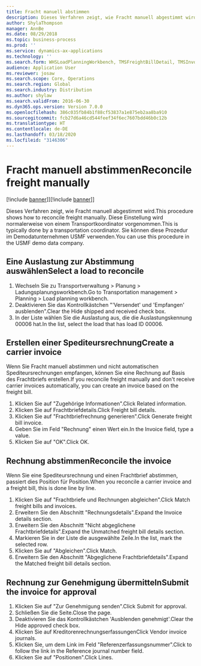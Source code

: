 ```yaml
---
title: Fracht manuell abstimmen
description: Dieses Verfahren zeigt, wie Fracht manuell abgestimmt wird.
author: ShylaThompson
manager: AnnBe
ms.date: 08/29/2018
ms.topic: business-process
ms.prod: ''
ms.service: dynamics-ax-applications
ms.technology: ''
ms.search.form: WHSLoadPlanningWorkbench, TMSFreightBillDetail, TMSInvoiceTable, TMSFreightBillInvoiceReconcile, TMSInvoiceJournal, LedgerJournalTable, LedgerJournalTransDaily
audience: Application User
ms.reviewer: josaw
ms.search.scope: Core, Operations
ms.search.region: Global
ms.search.industry: Distribution
ms.author: shylaw
ms.search.validFrom: 2016-06-30
ms.dyn365.ops.version: Version 7.0.0
ms.openlocfilehash: 386c035fb84b1f88cf53837a1e875eb2aa8ba910
ms.sourcegitcommit: fcb27d6a46cd544feef34f6ec7607bdd46b0c12b
ms.translationtype: HT
ms.contentlocale: de-DE
ms.lasthandoff: 03/18/2020
ms.locfileid: "3146306"
---
```

# <a name="reconcile-freight-manually"></a><span data-ttu-id="c5e5e-103">Fracht manuell abstimmen</span><span class="sxs-lookup"><span data-stu-id="c5e5e-103">Reconcile freight manually</span></span>

<span data-ttu-id="c5e5e-104">[!include [banner](../../includes/banner.md)]]</span><span class="sxs-lookup"><span data-stu-id="c5e5e-104">[!include [banner](../../includes/banner.md)]]</span></span>

<span data-ttu-id="c5e5e-105">Dieses Verfahren zeigt, wie Fracht manuell abgestimmt wird.</span><span class="sxs-lookup"><span data-stu-id="c5e5e-105">This procedure shows how to reconcile freight manually.</span></span> <span data-ttu-id="c5e5e-106">Diese Einstellung wird normalerweise von einem Transportkoordinator vorgenommen.</span><span class="sxs-lookup"><span data-stu-id="c5e5e-106">This is typically done by a transportation coordinator.</span></span> <span data-ttu-id="c5e5e-107">Sie können diese Prozedur im Demodatunternehmen USMF verwenden.</span><span class="sxs-lookup"><span data-stu-id="c5e5e-107">You can use this procedure in the USMF demo data company.</span></span>


## <a name="select-a-load-to-reconcile"></a><span data-ttu-id="c5e5e-108">Eine Auslastung zur Abstimmung auswählen</span><span class="sxs-lookup"><span data-stu-id="c5e5e-108">Select a load to reconcile</span></span>
1. <span data-ttu-id="c5e5e-109">Wechseln Sie zu Transportverwaltung > Planung > Ladungsplanungsworkbench.</span><span class="sxs-lookup"><span data-stu-id="c5e5e-109">Go to Transportation management > Planning > Load planning workbench.</span></span>
2. <span data-ttu-id="c5e5e-110">Deaktivieren Sie das Kontrollkästchen "'Versendet' und 'Empfangen' ausblenden".</span><span class="sxs-lookup"><span data-stu-id="c5e5e-110">Clear the Hide shipped and received check box.</span></span> 
3. <span data-ttu-id="c5e5e-111">In der Liste wählen Sie die Auslastung aus, die die Auslastungskennung 00006 hat.</span><span class="sxs-lookup"><span data-stu-id="c5e5e-111">In the list, select the load that has load ID 00006.</span></span>

## <a name="create-a-carrier-invoice"></a><span data-ttu-id="c5e5e-112">Erstellen einer Spediteursrechnung</span><span class="sxs-lookup"><span data-stu-id="c5e5e-112">Create a carrier invoice</span></span>
<span data-ttu-id="c5e5e-113">Wenn Sie Fracht manuell abstimmen und nicht automatischen Spediteursrechnungen empfangen, können Sie eine Rechnung auf Basis des Frachtbriefs erstellen.</span><span class="sxs-lookup"><span data-stu-id="c5e5e-113">If you reconcile freight manually and don't receive carrier invoices automatically, you can create an invoice based on the freight bill.</span></span>  
1. <span data-ttu-id="c5e5e-114">Klicken Sie auf "Zugehörige Informationen".</span><span class="sxs-lookup"><span data-stu-id="c5e5e-114">Click Related information.</span></span>
2. <span data-ttu-id="c5e5e-115">Klicken Sie auf Frachtbriefdetails.</span><span class="sxs-lookup"><span data-stu-id="c5e5e-115">Click Freight bill details.</span></span>
3. <span data-ttu-id="c5e5e-116">Klicken Sie auf "Frachtbriefrechnung generieren".</span><span class="sxs-lookup"><span data-stu-id="c5e5e-116">Click Generate freight bill invoice.</span></span>
4. <span data-ttu-id="c5e5e-117">Geben Sie im Feld "Rechnung" einen Wert ein.</span><span class="sxs-lookup"><span data-stu-id="c5e5e-117">In the Invoice field, type a value.</span></span>
5. <span data-ttu-id="c5e5e-118">Klicken Sie auf "OK".</span><span class="sxs-lookup"><span data-stu-id="c5e5e-118">Click OK.</span></span>

## <a name="reconcile-the-invoice"></a><span data-ttu-id="c5e5e-119">Rechnung abstimmen</span><span class="sxs-lookup"><span data-stu-id="c5e5e-119">Reconcile the invoice</span></span>
<span data-ttu-id="c5e5e-120">Wenn Sie eine Spediteursrechnung und einen Frachtbrief abstimmen, passiert dies Position für Position.</span><span class="sxs-lookup"><span data-stu-id="c5e5e-120">When you reconcile a carrier invoice and a freight bill, this is done line by line.</span></span>  
1. <span data-ttu-id="c5e5e-121">Klicken Sie auf "Frachtbriefe und Rechnungen abgleichen".</span><span class="sxs-lookup"><span data-stu-id="c5e5e-121">Click Match freight bills and invoices.</span></span>
2. <span data-ttu-id="c5e5e-122">Erweitern Sie den Abschnitt "Rechnungsdetails".</span><span class="sxs-lookup"><span data-stu-id="c5e5e-122">Expand the Invoice details section.</span></span>
3. <span data-ttu-id="c5e5e-123">Erweitern Sie den Abschnitt "Nicht abgeglichene Frachtbriefdetails".</span><span class="sxs-lookup"><span data-stu-id="c5e5e-123">Expand the Unmatched freight bill details section.</span></span>
4. <span data-ttu-id="c5e5e-124">Markieren Sie in der Liste die ausgewählte Zeile.</span><span class="sxs-lookup"><span data-stu-id="c5e5e-124">In the list, mark the selected row.</span></span>
5. <span data-ttu-id="c5e5e-125">Klicken Sie auf "Abgleichen".</span><span class="sxs-lookup"><span data-stu-id="c5e5e-125">Click Match.</span></span>
6. <span data-ttu-id="c5e5e-126">Erweitern Sie den Abschnitt "Abgeglichene Frachtbriefdetails".</span><span class="sxs-lookup"><span data-stu-id="c5e5e-126">Expand the Matched freight bill details section.</span></span>

## <a name="submit-the-invoice-for-approval"></a><span data-ttu-id="c5e5e-127">Rechnung zur Genehmigung übermitteln</span><span class="sxs-lookup"><span data-stu-id="c5e5e-127">Submit the invoice for approval</span></span>
1. <span data-ttu-id="c5e5e-128">Klicken Sie auf "Zur Genehmigung senden".</span><span class="sxs-lookup"><span data-stu-id="c5e5e-128">Click Submit for approval.</span></span>
2. <span data-ttu-id="c5e5e-129">Schließen Sie die Seite.</span><span class="sxs-lookup"><span data-stu-id="c5e5e-129">Close the page.</span></span>
3. <span data-ttu-id="c5e5e-130">Deaktivieren Sie das Kontrollkästchen 'Ausblenden genehmigt'.</span><span class="sxs-lookup"><span data-stu-id="c5e5e-130">Clear the Hide approved check box.</span></span> 
4. <span data-ttu-id="c5e5e-131">Klicken Sie auf Kreditorenrechnungserfassungen</span><span class="sxs-lookup"><span data-stu-id="c5e5e-131">Click Vendor invoice journals.</span></span>
5. <span data-ttu-id="c5e5e-132">Klicken Sie, um dem Link im Feld "Referenzerfassungsnummer".</span><span class="sxs-lookup"><span data-stu-id="c5e5e-132">Click to follow the link in the Reference journal number field.</span></span>
6. <span data-ttu-id="c5e5e-133">Klicken Sie auf "Positionen".</span><span class="sxs-lookup"><span data-stu-id="c5e5e-133">Click Lines.</span></span>

